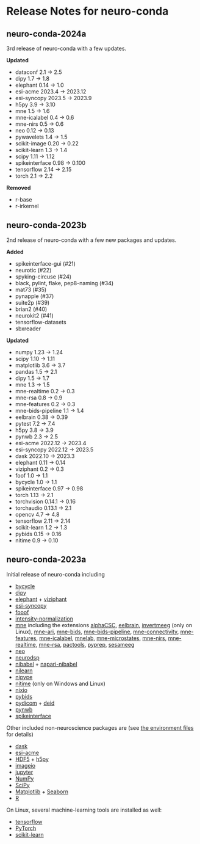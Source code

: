 # Release Notes for neuro-conda

## neuro-conda-2024a

3rd release of neuro-conda with a few updates.

**Updated**

- dataconf 2.1 &rarr; 2.5
- dipy 1.7 &rarr; 1.8
- elephant 0.14 &rarr; 1.0
- esi-acme 2023.4 &rarr; 2023.12
- esi-syncopy 2023.5 &rarr; 2023.9
- h5py 3.9 &rarr; 3.10
- mne 1.5 &rarr; 1.6
- mne-icalabel 0.4 &rarr; 0.6
- mne-nirs 0.5 &rarr; 0.6
- neo 0.12 &rarr; 0.13
- pywavelets 1.4 &rarr; 1.5
- scikit-image 0.20 &rarr; 0.22
- scikit-learn 1.3 &rarr; 1.4
- scipy 1.11 &rarr; 1.12
- spikeinterface 0.98 &rarr; 0.100
- tensorflow 2.14 &rarr; 2.15
- torch 2.1 &rarr; 2.2

**Removed**

- r-base
- r-irkernel

## neuro-conda-2023b

2nd release of neuro-conda with a few new packages and updates.

**Added**

- spikeinterface-gui (#21)
- neurotic (#22)
- spyking-circuse (#24)
- black, pylint, flake, pep8-naming (#34)
- mat73 (#35)
- pynapple (#37)
- suite2p (#39)
- brian2 (#40)
- neurokit2 (#41)
- tensorflow-datasets
- sbxreader

**Updated**

- numpy 1.23 &rarr; 1.24
- scipy 1.10 &rarr; 1.11
- matplotlib 3.6 &rarr; 3.7
- pandas 1.5 &rarr; 2.1
- dipy 1.5 &rarr; 1.7
- mne 1.3 &rarr; 1.5
- mne-realtime 0.2 &rarr; 0.3
- mne-rsa 0.8 &rarr; 0.9
- mne-features 0.2 &rarr; 0.3
- mne-bids-pipeline 1.1 &rarr; 1.4
- eelbrain 0.38 &rarr; 0.39
- pytest 7.2 &rarr; 7.4
- h5py 3.8 &rarr; 3.9
- pynwb 2.3 &rarr; 2.5
- esi-acme 2022.12 &rarr; 2023.4
- esi-syncopy 2022.12 &rarr; 2023.5
- dask 2022.10 &rarr; 2023.3
- elephant 0.11 &rarr; 0.14
- viziphant 0.2 &rarr; 0.3
- foof 1.0 &rarr; 1.1
- bycycle 1.0 &rarr; 1.1
- spikeinterface 0.97 &rarr; 0.98
- torch 1.13 &rarr; 2.1
- torchvision 0.14.1 &rarr; 0.16
- torchaudio 0.13.1 &rarr; 2.1
- opencv 4.7 &rarr; 4.8
- tensorflow 2.11 &rarr; 2.14
- scikit-learn 1.2 &rarr; 1.3
- pybids 0.15 &rarr; 0.16
- nitime 0.9 &rarr; 0.10

## neuro-conda-2023a

Initial release of neuro-conda including

- [bycycle](https://bycycle-tools.github.io)
- [dipy](https://dipy.org/)
- [elephant](https://elephant.readthedocs.io) + [viziphant](https://viziphant.readthedocs.io)
- [esi-syncopy](https://syncopy.readthedocs.io)
- [fooof](https://fooof-tools.github.io)
- [intensity-normalization](https://intensity-normalization.readthedocs.io/en/latest/readme.html)
- [mne](https://mne.tools) including the extensions
    [alphaCSC](https://alphacsc.github.io/stable/index.html),
    [eelbrain](https://eelbrain.readthedocs.io/en/stable/index.html),
    [invertmeeg](https://github.com/LukeTheHecker/invert) (only on Linux),
    [mne-ari](https://github.com/john-veillette/mne-ari),
    [mne-bids](https://mne.tools/mne-bids/stable/index.html),
    [mne-bids-pipeline](https://mne.tools/mne-bids-pipeline/1.1/index.html),
    [mne-connectivity](https://mne.tools/mne-connectivity/stable/index.html),
    [mne-features](https://mne.tools/mne-features/),
    [mne-icalabel](https://mne.tools/mne-icalabel/stable/index.html),
    [mnelab](https://mnelab.readthedocs.io/en/latest/index.html),
    [mne-microstates](https://github.com/wmvanvliet/mne_microstates),
    [mne-nirs](https://mne.tools/mne-nirs/stable/index.html),
    [mne-realtime](https://mne.tools/mne-realtime/),
    [mne-rsa](https://users.aalto.fi/~vanvlm1/mne-rsa/),
    [pactools](https://pactools.github.io/index.html),
    [pyprep](https://github.com/sappelhoff/pyprep),
    [sesameeg](https://pybees.github.io/sesameeg/)
- [neo](https://neo.readthedocs.io)
- [neurodsp](https://neurodsp-tools.github.io)
- [nibabel](https://nipy.org/nibabel/) + [napari-nibabel](https://nipy.org/packages/napari-nibabel/index.html)
- [nilearn](https://nilearn.github.io/stable/index.html)
- [nipype](https://nipype.readthedocs.io/en/latest/)
- [nitime](https://nipy.org/nitime/) (only on Windows and Linux)
- [nixio](https://nixio.readthedocs.io)
- [pybids](https://bids-standard.github.io/pybids/)
- [pydicom](https://pydicom.github.io/) + [deid](https://pydicom.github.io/deid/)
- [pynwb](https://pynwb.readthedocs.io)
- [spikeinterface](https://spikeinterface.readthedocs.io)

Other included non-neuroscience packages are (see [the environment files](/envs) for details)

- [dask](https://www.dask.org)
- [esi-acme](https://esi-acme.readthedocs.io)
- [HDF5](https://www.hdfgroup.org/solutions/hdf5/) + [h5py](https://www.h5py.org/)
- [imageio](https://imageio.readthedocs.io/en/stable/)
- [jupyter](https://jupyter.org)
- [NumPy](https://numpy.org/)
- [SciPy](https://scipy.org/)
- [Matplotlib](https://matplotlib.org/) + [Seaborn](https://seaborn.pydata.org/)
- [R](https://www.r-project.org/)

On Linux, several machine-learning tools are installed as well:

- [tensorflow](https://www.tensorflow.org)
- [PyTorch](https://pytorch.org)
- [scikit-learn](https://scikit-learn.org)